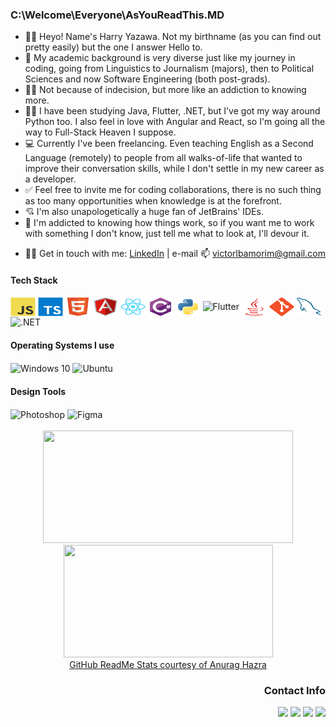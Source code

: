 <!-- Comentários em arquivos markdown seguem esse formato 
Os # servem pra títulos, cabeçalhos e afins. Quanto mais # menor fica
# = <h6>, ## = <h5>, ### = <h4> e por aí vai
-->
### C:\Welcome\Everyone\AsYouReadThis.MD

<!-- Uma listinha das informações mais básicas aqui vai bem. Emojis a gosto, coloque o que achar adequado -->
- ✌🏻 Heyo! Name's Harry Yazawa. Not my birthname (as you can find out pretty easily) but the one I answer Hello to.
- 🤯 My academic background is very diverse just like my journey in coding, going from Linguistics to Journalism (majors), then to Political Sciences and now Software Engineering (both post-grads).
- ☝🏻 Not because of indecision, but more like an addiction to knowing more.
- 👨‍💻 I have been studying Java, Flutter, .NET, but I've got my way around Python too. I also feel in love with Angular and React, so I'm going all the way to Full-Stack Heaven I suppose.
- 💻 Currently I've been freelancing. Even teaching English as a Second Language (remotely) to people from all walks-of-life that wanted to improve their conversation skills, while I don't settle in my new career as a developer.
- ✅ Feel free to invite me for coding collaborations, there is no such thing as too many opportunities when knowledge is at the forefront.
- 💘 I'm also unapologetically a huge fan of JetBrains' IDEs.
- 👹 I'm addicted to knowing how things work, so if you want me to work with something I don't know, just tell me what to look at, I'll devour it.
<!-- Colocar um nome entre [Exemplo] colado com um endereço entre parêntesis, torna ele um link pro endereço colado a ele-->
- 🤙🏻 Get in  touch with me: [LinkedIn](https://www.linkedin.com/in/harry-yazawa/) | e-mail 📫 victorlbamorim@gmail.com

<!-- As próximas linhas são fileiras de ícones de tecnologias nas quais já mexi. No final desse template tem links pros repositórios de alguns, daí tu pega o link do arquivo raw (vai ter extensão .svg) e usa no src das imagens, exemplo:
<img align="center" alt="CSharp" height="30" width="40" src="https://raw.githubusercontent.com/devicons/devicon/master/icons/csharp/csharp-original.svg"/>
-->

<div align="left" style="display: inline_block">

<!-- Aqui são linguagens e frameworks -->
  <h4>Tech Stack</h4>
    <img align="center" alt="JavaScript" height="30" width="40" src="https://raw.githubusercontent.com/devicons/devicon/master/icons/javascript/javascript-original.svg"/>
    <img align="center" alt="TypeScript" height="30" width="40" src="https://raw.githubusercontent.com/devicons/devicon/1119b9f84c0290e0f0b38982099a2bd027a48bf1/icons/typescript/typescript-original.svg"/>
    <img align="center" alt="HTML" height="30" width="40" src="https://raw.githubusercontent.com/devicons/devicon/master/icons/html5/html5-original.svg"/>
    <img align="center" alt="Angular" height="30" width="40" src="https://raw.githubusercontent.com/devicons/devicon/1119b9f84c0290e0f0b38982099a2bd027a48bf1/icons/angularjs/angularjs-original.svg"/>
    <img align="center" alt="React" height="30" width="40" src="https://raw.githubusercontent.com/devicons/devicon/1119b9f84c0290e0f0b38982099a2bd027a48bf1/icons/react/react-original.svg"/>
    <img align="center" alt="C#" height="30" width="40" src="https://raw.githubusercontent.com/devicons/devicon/1119b9f84c0290e0f0b38982099a2bd027a48bf1/icons/csharp/csharp-original.svg"/>
    <img align="center" alt="Python" height="30" width="40" src="https://raw.githubusercontent.com/devicons/devicon/master/icons/python/python-original.svg"/>
    <img align="center" alt="Flutter" height="30" width="40" src="https://cdn.jsdelivr.net/gh/devicons/devicon/icons/flutter/flutter-original.svg"/>
    <img align="center" alt="Java" height="30" width="40" src="https://raw.githubusercontent.com/devicons/devicon/master/icons/java/java-plain.svg"/>
    <img align="center" alt="Git" height="30" width="40" src="https://raw.githubusercontent.com/devicons/devicon/master/icons/git/git-plain.svg"/>  
    <img align="center" alt="MySQL" height="30" width="40" src="https://github.com/devicons/devicon/raw/master/icons/mysql/mysql-original.svg"/>
    <img align="center" alt=".NET" height="30" width="40" src="https://cdn.jsdelivr.net/gh/devicons/devicon/icons/dotnetcore/dotnetcore-original.svg"/>
    
<!-- Aqui são sistemas operacionais -->
  <h4>Operating Systems I use</h4>
    <img align="center" alt="Windows 10" height="30" width="40" src="https://cdn.jsdelivr.net/gh/devicons/devicon/icons/windows8/windows8-original.svg"/>
    <img align="center" alt="Ubuntu" height="30" width="40" src="https://github.com/unixporn/distro-icons/raw/master/SVG/ubuntu.svg"/>
    
<!-- Aqui são outras ferramentas, no meu caso botei coisas de design e ilustração -->
  <h4>Design Tools</h4>
    <img align="center" alt="Photoshop" height="20" src="https://aleen42.github.io/badges/src/photoshop.svg"/>
    <img align="center" alt="Figma" height="20" src="https://cdn.jsdelivr.net/gh/devicons/devicon/icons/figma/figma-original.svg"/>
</div>

<!-- Essa parte aqui é correspondente aquelas duas caixinhas mostrando status do github e linguagens mais usadas-->

<div align="center" style="display: inline_block"><br>
  <!-- Tu precisa colocar teu nome de usuário do github aqui -->
  <a href="https://github.com/harryazawa">
  <!-- E nos dois cantos que tem username= -->
  <img height="180em" width="400em" src="https://github-readme-stats.vercel.app/api?username=harryazawa&show_icons=true&theme=jolly&include_all_commits=true&count_private=true"/>
  <img height="180em" width="335em"  src="https://github-readme-stats.vercel.app/api/top-langs/?username=harryazawa&layout=compact&langs_count=7&theme=jolly"/>
</div>

<div align="center">
  </a>
<!-- Se tu quiser customizar mais o negocinho de status do github, vai nesse link abaixo pra conferir-->
  <a href="https://github.com/anuraghazra/github-readme-stats">GitHub ReadMe Stats courtesy of Anurag Hazra</a>
</div>
  
<!-- Aqui embaixo são só umas informações de contato. Tu escolhe o que colocar -->
<div align="right" style="display: inline_block">
  <h3>Contact Info</h3>
  <a href="mailto:victorlbamorim@gmail.com" target="_blank"><img src="https://img.shields.io/badge/Gmail-D14836?style=for-the-badge&logo=gmail&logoColor=white"></a>
  <a href="+5581996252173" target="_blank"><img src="https://img.shields.io/badge/WhatsApp-25D366?style=for-the-badge&logo=whatsapp&logoColor=white"></a>
  <a href="+5581996252173" target="_blank"><img src="https://img.shields.io/badge/Telegram-2CA5E0?style=for-the-badge&logo=telegram&logoColor=white"></a>
  <a href="https://www.linkedin.com/in/harry-yazawa/" target="_blank"><img src="https://img.shields.io/badge/LinkedIn-0077B5?style=for-the-badge&logo=linkedin&logoColor=white"></a>
</div>  
<!---

Linux Icon Repo: https://github.com/unixporn/distro-icons/tree/master/SVG
Languages and Frameworks Repo: https://github.com/devicons/devicon/tree/master/icons
Badges: https://github.com/aleen42/badges/tree/master/src
Custom Badges: https://img.shields.io/

--->
